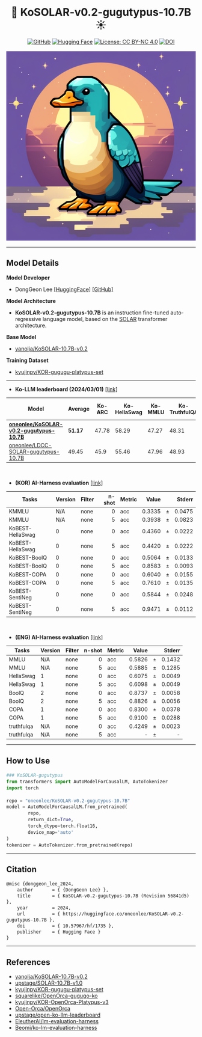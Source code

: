 <div align='center'>
   <h1>🤗 KoSOLAR-v0.2-gugutypus-10.7B ☀️</h1>
</div>



<div align='center'>
    <a href="https://github.com/oneonlee/KoSOLAR-v0.2-gugutypus-10.7B"><img alt="GitHub" src="https://img.shields.io/badge/GitHub-181717.svg?style=flat&logo=GitHub"></a>
    <a href="https://huggingface.co/oneonlee/KoSOLAR-v0.2-gugutypus-10.7B"><img alt="Hugging Face" src="https://img.shields.io/badge/%F0%9F%A4%97-Models%20on%20Hub-yellow"></a>
    <a href="https://github.com/oneonlee/KoSOLAR-v0.2-gugutypus-10.7B/blob/main/LICENSE"><img alt="License: CC BY-NC 4.0" src="https://img.shields.io/badge/License-CC%20BY%2D%2DNC%204.0-blue.svg"></a>
    <a href="https://doi.org/10.57967/hf/1735"><img alt="DOI" src="https://img.shields.io/badge/DOI-10.57967%2Fhf%2F1735-blue"></a>
  <br>
  <br>
    <img src="logo.png" >
</div>

---


## Model Details

**Model Developer**  
- DongGeon Lee [[HuggingFace]](https://huggingface.co/oneonlee) [[GitHub]](https://github.com/oneonlee)

**Model Architecture**  
- **KoSOLAR-v0.2-gugutypus-10.7B** is an instruction fine-tuned auto-regressive language model, based on the [SOLAR](https://huggingface.co/upstage/SOLAR-10.7B-v1.0) transformer architecture.

**Base Model**
- [yanolja/KoSOLAR-10.7B-v0.2](https://huggingface.co/yanolja/KoSOLAR-10.7B-v0.2)

**Training Dataset**
- [kyujinpy/KOR-gugugu-platypus-set](https://huggingface.co/datasets/kyujinpy/KOR-gugugu-platypus-set)


---  


- **Ko-LLM leaderboard (2024/03/01)** [[link]](https://huggingface.co/spaces/upstage/open-ko-llm-leaderboard)

| Model                                     | Average     | Ko-ARC | Ko-HellaSwag | Ko-MMLU | Ko-TruthfulQA | Ko-CommonGen V2 |
| ----------------------------------------- | ----------- | ------ | ------------ | ------- | ------------- | --------------- |
| **[oneonlee/KoSOLAR-v0.2-gugutypus-10.7B](https://huggingface.co/oneonlee/KoSOLAR-v0.2-gugutypus-10.7B)** | **51.17**   | 47.78  | 58.29        | 47.27   | 48.31         | 54.19           |
| [oneonlee/LDCC-SOLAR-gugutypus-10.7B](https://huggingface.co/oneonlee/LDCC-SOLAR-gugutypus-10.7B)  | 49.45   | 45.9   | 55.46        | 47.96   | 48.93         | 49              |



<br>

- **(KOR) AI-Harness evaluation** [[link]](https://github.com/Beomi/ko-lm-evaluation-harness)  


|          Tasks          |Version|Filter|n-shot|Metric|Value |   |Stderr|
|-------------------------|-------|------|-----:|------|-----:|---|-----:|
|KMMLU                    |N/A    |none  |     0|acc   |0.3335|±  |0.0475|
|KMMLU                    |N/A    |none  |     5|acc   |0.3938|±  |0.0823|
|KoBEST-HellaSwag         |      0|none  |     0|acc   |0.4360|±  |0.0222|
|KoBEST-HellaSwag         |      0|none  |     5|acc   |0.4420|±  |0.0222|
|KoBEST-BoolQ             |      0|none  |     0|acc   |0.5064|±  |0.0133|
|KoBEST-BoolQ             |      0|none  |     5|acc   |0.8583|±  |0.0093|
|KoBEST-COPA              |      0|none  |     0|acc   |0.6040|±  |0.0155|
|KoBEST-COPA              |      0|none  |     5|acc   |0.7610|±  |0.0135|
|KoBEST-SentiNeg          |      0|none  |     0|acc   |0.5844|±  |0.0248|
|KoBEST-SentiNeg          |      0|none  |     5|acc   |0.9471|±  |0.0112|

<br>

- **(ENG) AI-Harness evaluation** [[link]](https://github.com/EleutherAI/lm-evaluation-harness)

|      Tasks      |Version|Filter|n-shot|Metric|Value |   |Stderr|
|------------------|-------|------|-----:|------|-----:|---|-----:|
|MMLU              |N/A    |none  |     0|acc   |0.5826|±  |0.1432|
|MMLU              |N/A    |none  |     5|acc   |0.5885|±  |0.1285|
|HellaSwag         |      1|none  |     0|acc   |0.6075|±  |0.0049|
|HellaSwag         |      1|none  |     5|acc   |0.6098|±  |0.0049|
|BoolQ             |      2|none  |     0|acc   |0.8737|±  |0.0058|
|BoolQ             |      2|none  |     5|acc   |0.8826|±  |0.0056|
|COPA              |      1|none  |     0|acc   |0.8300|±  |0.0378|
|COPA              |      1|none  |     5|acc   |0.9100|±  |0.0288|
|truthfulqa        |N/A    |none  |     0|acc   |0.4249|±  |0.0023|
|truthfulqa        |N/A    |none  |     5|acc   |  -   |±  |   -  |

---


## How to Use

```python
### KoSOLAR-gugutypus
from transformers import AutoModelForCausalLM, AutoTokenizer
import torch

repo = "oneonlee/KoSOLAR-v0.2-gugutypus-10.7B"
model = AutoModelForCausalLM.from_pretrained(
        repo,
        return_dict=True,
        torch_dtype=torch.float16,
        device_map='auto'
)
tokenizer = AutoTokenizer.from_pretrained(repo)
```

---

## Citation
```
@misc {donggeon_lee_2024,
	author       = { {DongGeon Lee} },
	title        = { KoSOLAR-v0.2-gugutypus-10.7B (Revision 56841d5) },
	year         = 2024,
	url          = { https://huggingface.co/oneonlee/KoSOLAR-v0.2-gugutypus-10.7B },
	doi          = { 10.57967/hf/1735 },
	publisher    = { Hugging Face }
}
```

---

## References
- [yanolja/KoSOLAR-10.7B-v0.2](https://huggingface.co/yanolja/KoSOLAR-10.7B-v0.2)
- [upstage/SOLAR-10.7B-v1.0](https://huggingface.co/upstage/SOLAR-10.7B-v1.0)
- [kyujinpy/KOR-gugugu-platypus-set](https://huggingface.co/datasets/kyujinpy/KOR-gugugu-platypus-set)
- [squarelike/OpenOrca-gugugo-ko](https://huggingface.co/datasets/squarelike/OpenOrca-gugugo-ko)
- [kyujinpy/KOR-OpenOrca-Platypus-v3](https://huggingface.co/datasets/kyujinpy/KOR-OpenOrca-Platypus-v3)
- [Open-Orca/OpenOrca](https://huggingface.co/datasets/Open-Orca/OpenOrca)
- [upstage/open-ko-llm-leaderboard](https://huggingface.co/spaces/upstage/open-ko-llm-leaderboard)
- [EleutherAI/lm-evaluation-harness](https://github.com/EleutherAI/lm-evaluation-harness)
- [Beomi/ko-lm-evaluation-harness](https://github.com/Beomi/ko-lm-evaluation-harness)
